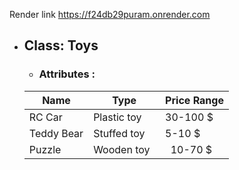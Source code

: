 Render link
https://f24db29puram.onrender.com

* ## Class: Toys
    * ### Attributes :
      
    | Name | Type | Price Range |
    |----------|----------|----------|
    | RC Car   | Plastic toy   |  30-100 $  |
    | Teddy Bear  | Stuffed toy | 5-10 $   |
    | Puzzle   | Wooden toy  |  10-70 $  |
